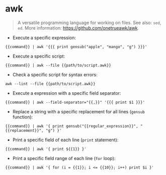 # awk

> A versatile programming language for working on files.
> See also: `sed`, `ed`.
> More information: <https://github.com/onetrueawk/awk>.

- Execute a specific expression:

`{{command}} | awk '{{{ print gensub("apple", "mango", "g") }}}'`

- Execute a specific script:

`{{command}} | awk --file {{path/to/script.awk}}`

- Check a specific script for syntax errors:

`awk --lint --file {{path/to/script.awk}}`

- Execute a expression with a specific field separator:

`{{command}} | awk --field-separator="{{,}}" '{{{ print $1 }}}'`

- Replace a string with a specific replacement for all lines (`gensub` function):

`{{command}} | awk '{ print gensub("{{regular_expression}}", "{{replacement}}", "g") }'`

- Print a specific field of each line (`print` statement):

`{{command}} | awk '{ print ${{1}} }'`

- Print a specific field range of each line (`for` loop):

`{{command}} | awk '{ for (i = {{1}}; i <= {{10}}; i++) print $i }'`
